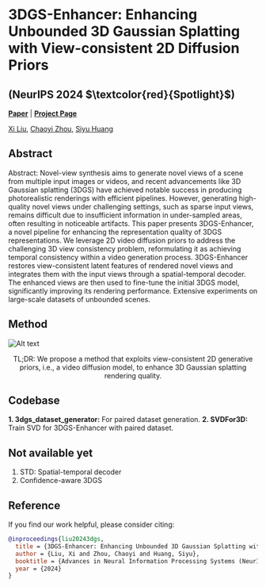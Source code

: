 # 3DGS-Enhancer: Enhancing Unbounded 3D Gaussian Splatting with View-consistent 2D Diffusion Priors 
## (NeurIPS 2024 $\textcolor{red}{Spotlight}$)

[**Paper**](https://arxiv.org/abs/2410.16266) | [**Project Page**](https://xiliu8006.github.io/3DGS-Enhancer-project/)

[Xi Liu](https://xiliu8006.github.io/), [Chaoyi Zhou](https://chaoyizh.github.io/chaoyizh-home-page/), [Siyu Huang](https://siyuhuang.github.io/#)

## Abstract
Abstract: Novel-view synthesis aims to generate novel views of a scene from multiple input images or videos, and recent advancements like 3D Gaussian splatting (3DGS) have achieved notable success in producing photorealistic renderings with efficient pipelines. However, generating high-quality novel views under challenging settings, such as sparse input views, remains difficult due to insufficient information in under-sampled areas, often resulting in noticeable artifacts. This paper presents 3DGS-Enhancer, a novel pipeline for enhancing the representation quality of 3DGS representations. We leverage 2D video diffusion priors to address the challenging 3D view consistency problem, reformulating it as achieving temporal consistency within a video generation process. 3DGS-Enhancer restores view-consistent latent features of rendered novel views and integrates them with the input views through a spatial-temporal decoder. The enhanced views are then used to fine-tune the initial 3DGS model, significantly improving its rendering performance. Extensive experiments on large-scale datasets of unbounded scenes.

## Method
![Alt text](./assets/pipeline.png)

<p align="center"> TL;DR: We propose a method that exploits view-consistent 2D generative priors, i.e., a video diffusion model, to enhance 3D Gaussian splatting rendering quality.</p>

<!-- <video controls>
  <source src="./assets/3DGS-Enhancer.mp4" type="video/mp4">
  Your browser does not support the video tag.
</video> -->

## Codebase
**1. 3dgs_dataset_generator:** For paired dataset generation. 
**2. SVDFor3D:** Train SVD for 3DGS-Enhancer with paired dataset. 

## Not available yet
1. STD: Spatial-temporal decoder
2. Confidence-aware 3DGS

## Reference
If you find our work helpful, please consider citing:

```bibtex
@inproceedings{liu20243dgs,
  title = {3DGS-Enhancer: Enhancing Unbounded 3D Gaussian Splatting with View-Consistent 2D Diffusion Priors},
  author = {Liu, Xi and Zhou, Chaoyi and Huang, Siyu},
  booktitle = {Advances in Neural Information Processing Systems (NeurIPS)},
  year = {2024}
}
```

